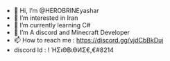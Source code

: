 - 👋 Hi, I’m @HEROBRINEyashar
- 👀 I’m interested in Iran
- 🌱 I’m currently learning C#
- 💞️ I’m A discord and Minecraft Developer
- 📫 How to reach me : https://discord.gg/vjdCbBkDuj
- discord Id :  !                  ΉΣɩӨBɩӨИΣ€,€#8214

<!---
HEROBRINEyashar/HEROBRINEyashar is a ✨ special ✨ repository because its `README.md` (this file) appears on your GitHub profile.
You can click the Preview link to take a look at your changes.
--->
